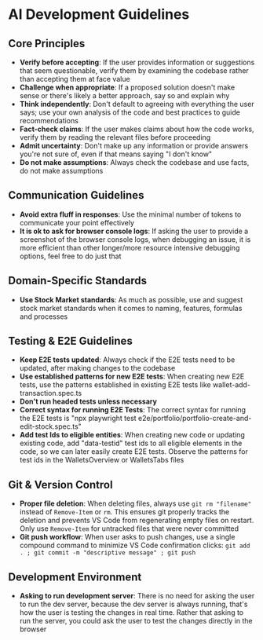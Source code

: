 # AI Development Guidelines

## Core Principles
- **Verify before accepting**: If the user provides information or suggestions that seem questionable, verify them by examining the codebase rather than accepting them at face value
- **Challenge when appropriate**: If a proposed solution doesn't make sense or there's likely a better approach, say so and explain why
- **Think independently**: Don't default to agreeing with everything the user says; use your own analysis of the code and best practices to guide recommendations
- **Fact-check claims**: If the user makes claims about how the code works, verify them by reading the relevant files before proceeding
- **Admit uncertainty**: Don't make up any information or provide answers you're not sure of, even if that means saying "I don't know"
- **Do not make assumptions**: Always check the codebase and use facts, do not make assumptions

## Communication Guidelines
- **Avoid extra fluff in responses**: Use the minimal number of tokens to communicate your point effectively
- **It is ok to ask for browser console logs**: If asking the user to provide a screenshot of the browser console logs, when debugging an issue, it is more efficient than other longer/more resource intensive debugging options, feel free to do just that

## Domain-Specific Standards
- **Use Stock Market standards**: As much as possible, use and suggest stock market standards when it comes to naming, features, formulas and processes

## Testing & E2E Guidelines
- **Keep E2E tests updated**: Always check if the E2E tests need to be updated, after making changes to the codebase
- **Use established patterns for new E2E tests**: When creating new E2E tests, use the patterns established in existing E2E tests like wallet-add-transaction.spec.ts
- **Don't run headed tests unless necessary**
- **Correct syntax for running E2E Tests**: The correct syntax for running the E2E tests is "npx playwright test e2e/portfolio/portfolio-create-and-edit-stock.spec.ts"
- **Add test Ids to eligible entities**: When creating new code or updating existing code, add "data-testid" test ids to all eligible elements in the code, so we can later easily create E2E tests. Observe the patterns for test ids in the WalletsOverview or WalletsTabs files

## Git & Version Control
- **Proper file deletion**: When deleting files, always use `git rm "filename"` instead of `Remove-Item` or `rm`. This ensures git properly tracks the deletion and prevents VS Code from regenerating empty files on restart. Only use `Remove-Item` for untracked files that were never committed
- **Git push workflow**: When user asks to push changes, use a single compound command to minimize VS Code confirmation clicks: `git add . ; git commit -m "descriptive message" ; git push`

## Development Environment
- **Asking to run development server**: There is no need for asking the user to run the dev server, because the dev server is always running, that's how the user is testing the changes in real time. Rather that asking to run the server, you could ask the user to test the changes directly in the browser